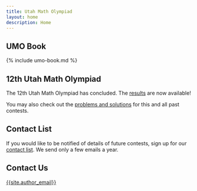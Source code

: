 ```yaml
---
title: Utah Math Olympiad
layout: home
description: Home
---
```


## UMO Book

{% include umo-book.md %}

## 12th Utah Math Olympiad

The 12th Utah Math Olympiad has concluded. The [results](results/2024) are now available!

You may also check out the [problems and solutions](problems/) for this and all past contests.

<!-- - **[Results](/results/2023) are now available!**

<!-- You may [view the flyer](/doc/2024-umo-flyer.pdf); please register below:

<center><span>
<a class="registerlink" href="https://docs.google.com/forms/d/e/1FAIpQLScq_3rwBsM4eNwTIj4yGIceSNvgaL4btwuH1kqq_hOR6BBpdg/viewform?usp=sf_link">REGISTER HERE</a>
</span></center>
-->

## Contact List

If you would like to be notified of details of future contests, sign up for our [contact list](https://forms.gle/64Ns5xXmiR6GHraJ7). We send only a few emails a year.

## Contact Us

[{{site.author_email}}](mailto:{{site.author_email}})
